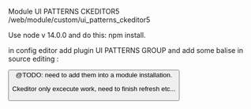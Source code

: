 Module UI PATTERNS CKEDITOR5
/web/module/custom/ui_patterns_ckeditor5

Use node v 14.0.0 and do this: npm install.

in config editor add plugin UI PATTERNS GROUP and add some balise in source editing : 
<section id class attributes> <div id class attributes> <button id aria-expanded aria-controls type> <span id type aria-expanded aria-controls>
@TODO: need to add them into a module installation.

Ckeditor only excecute work, need to finish refresh etc... 
